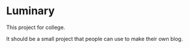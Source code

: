 # Luminary 

This project for college.

It should be a small project that people can use to make their own blog.
